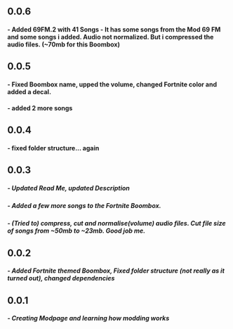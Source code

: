 ## 0.0.6
#### - Added 69FM.2 with 41 Songs - It has some songs from the Mod 69 FM and some songs i added. Audio not normalized. But i compressed the audio files. (~70mb for this Boombox)
## 0.0.5
#### - Fixed Boombox name, upped the volume, changed Fortnite color and added a decal.
#### - added 2 more songs
## 0.0.4
#### - fixed folder structure... again
## 0.0.3
##### - Updated Read Me, updated Description
##### - Added a few more songs to the Fortnite Boombox.
##### - (Tried to) compress, cut and normalise(volume) audio files. Cut file size of songs from ~50mb to ~23mb. Good job me.
## 0.0.2
##### - Added Fortnite themed Boombox, Fixed folder structure (not really as it turned out), changed dependencies
## 0.0.1
##### - Creating Modpage and learning how modding works
